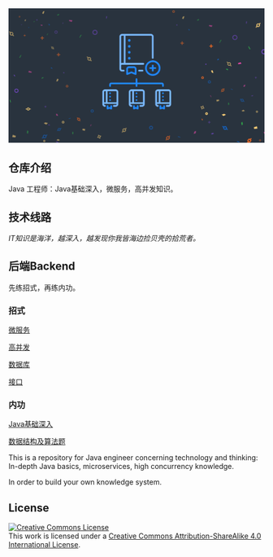 <div align="center"> <img src="./images/repository-template-demo.png"/> </div>


## 仓库介绍
Java 工程师：Java基础深入，微服务，高并发知识。


## 技术线路 ##
*IT知识是海洋，越深入，越发现你我皆海边捡贝壳的拾荒者。*

## 后端Backend ##

先练招式，再练内功。

### 招式

[微服务]()

[高并发]()

[数据库]()

[接口]()
### 内功

[Java基础深入]()

[数据结构及算法题]()



This is a repository for Java engineer concerning technology and thinking: In-depth Java basics, microservices, high concurrency knowledge.

In order to build your own knowledge system.

## License
<a rel="license" href="http://creativecommons.org/licenses/by-sa/4.0/"><img alt="Creative Commons License" style="border-width:0" src="https://i.creativecommons.org/l/by-sa/4.0/88x31.png" /></a><br />This work is licensed under a <a rel="license" href="http://creativecommons.org/licenses/by-sa/4.0/">Creative Commons Attribution-ShareAlike 4.0 International License</a>.
